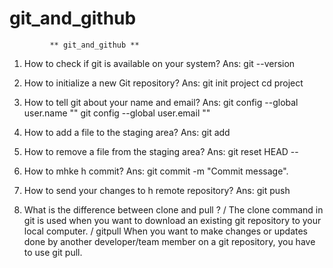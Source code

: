 # git_and_github

             ** git_and_github **

1. How to check if git is available on your system?
Ans: git --version

2. How to initialize a new Git repository?
Ans: git init project
     cd project
   
3. How to tell git about your name and email?
Ans: git config --global user.name "<your name>"
git config --global user.email "<your email>"

4. How to add a file to the staging area?
Ans: git add <file>

5. How to remove a file from the staging area?
Ans: git reset HEAD -- <file>

6. How to mhke h commit?
Ans: git commit -m "Commit message".

7. How to send your changes to h remote repository?
Ans: git push

8. What is the difference between clone and pull ?
/ The clone command in git is used when you want to download an existing git repository to your local
computer.
/ gitpull When you want to make changes or updates done by another developer/team member on a git
repository, you have to use git pull.
